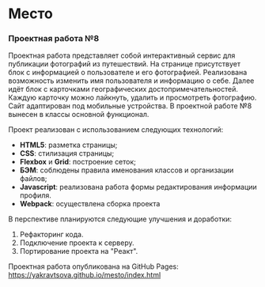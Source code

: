 # Место
### Проектная работа №8
Проектная работа представляет собой интерактивный сервис для публикации фотографий из путешествий. На странице присутствует блок с информацией о пользователе и его фотографией. Реализована возможность изменить имя пользователя и информацию о себе. Далее идёт блок с карточками географических достопримечательностей. Каждую карточку можно лайкнуть, удалить и просмотреть фотографию. Сайт адаптирован под мобильные устройства.
В проектной работе №8 вынесен в классы основной функционал.

Проект реализован с использованием следующих технологий:
 * **HTML5**: разметка страницы;
 * **CSS**: стилизация страницы;
 * **Flexbox** и **Grid**: построение сеток;
 * **БЭМ**: соблюдены правила именования классов и организации файлов;
 * **Javascript**: реализована работа формы редактирования информации профиля. 
 * **Webpack**: осуществлена сборка проекта

В перспективе планируются следующие улучшения и доработки:
 1. Рефакторинг кода.  
 2. Подключение проекта к серверу.
 3. Портирование проекта на "Реакт".

Проектная работа опубликована на GitHub Pages: https://yakravtsova.github.io/mesto/index.html